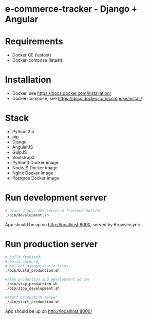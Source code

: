 e-commerce-tracker - Django + Angular
=====================================================


Requirements
=============
* Docker CE (lastest)
* Docker-compose (latest)

Installation
=============

* Docker, see https://docs.docker.com/installation/
* Docker-compose, see https://docs.docker.com/compose/install/

Stack
=============
* Python 3.5
* pip
* Django
* AngularJS
* GulpJS
* Bootstrap3
* Python3 Docker image
* NodeJS Docker image
* Nginx Docker image
* Postgres Docker image

Run development server
=============

```sh
# start django dev server & frontend builder
./bin/development.sh
```

App should be up on [http://localhost:8000](http://localhost:8000), served by Browsersync.


Run production server
==============

```sh
# build frontend,
# build backend,
# collect django static files,
./bin/build_production.sh

#stop production and development server  
./bin/stop_production.sh
./bin/stop_development.sh

#start production server
./bin/start_production.sh
```
App should be up on [http://localhost:8000/](http://localhost:8000/)
